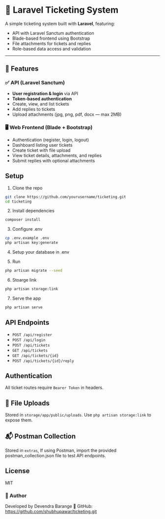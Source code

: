# 🎫 Laravel Ticketing System

A simple ticketing system built with **Laravel**, featuring:

- API with Laravel Sanctum authentication
- Blade-based frontend using Bootstrap
- File attachments for tickets and replies
- Role-based data access and validation

---

## 🚀 Features

### ✅ API (Laravel Sanctum)

- **User registration & login** via API
- **Token-based authentication**
- Create, view, and list tickets
- Add replies to tickets
- Upload attachments (jpg, png, pdf, docx — max 2MB)

### 🖥️ Web Frontend (Blade + Bootstrap)

- Authentication (register, login, logout)
- Dashboard listing user tickets
- Create ticket with file upload
- View ticket details, attachments, and replies
- Submit replies with optional attachments

## Setup

1. Clone the repo

```bash
git clone https://github.com/yourusername/ticketing.git
cd ticketing
```

2. Install dependencies

```bash
composer install
```
3. Configure .env
```bash
cp .env.example .env
php artisan key:generate
```
4. Setup your database in .env

5. Run
```bash
php artisan migrate --seed
```

6. Stoarge link
```bash
php artisan storage:link
```

7. Serve the app 
```bash
php artisan serve
```

## API Endpoints

- `POST /api/register`
- `POST /api/login`
- `POST /api/tickets`
- `GET /api/tickets`
- `GET /api/tickets/{id}`
- `POST /api/tickets/{id}/reply`

## Authentication

All ticket routes require `Bearer Token` in headers.

## 📎 File Uploads

Stored in `storage/app/public/uploads`. Use `php artisan storage:link` to expose them.

## 📬 Postman Collection

Stored in `extras`, If using Postman, import the provided postman_collection.json file to test API endpoints.

## License

MIT
 
### 🙌 Author

Developed by Devendra Barange
🔗 GitHub: https://github.com/shubhupawar/ticketing.git